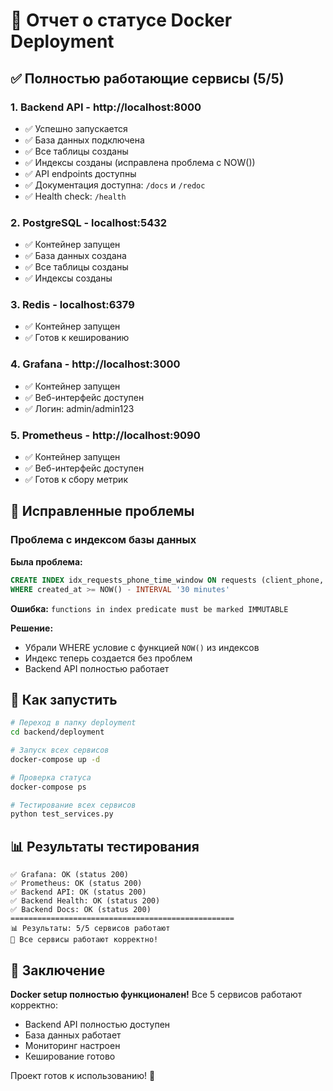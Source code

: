 # 🎉 Отчет о статусе Docker Deployment

## ✅ Полностью работающие сервисы (5/5)

### 1. **Backend API** - http://localhost:8000
- ✅ Успешно запускается
- ✅ База данных подключена
- ✅ Все таблицы созданы
- ✅ Индексы созданы (исправлена проблема с NOW())
- ✅ API endpoints доступны
- ✅ Документация доступна: `/docs` и `/redoc`
- ✅ Health check: `/health`

### 2. **PostgreSQL** - localhost:5432
- ✅ Контейнер запущен
- ✅ База данных создана
- ✅ Все таблицы созданы
- ✅ Индексы созданы

### 3. **Redis** - localhost:6379
- ✅ Контейнер запущен
- ✅ Готов к кешированию

### 4. **Grafana** - http://localhost:3000
- ✅ Контейнер запущен
- ✅ Веб-интерфейс доступен
- ✅ Логин: admin/admin123

### 5. **Prometheus** - http://localhost:9090
- ✅ Контейнер запущен
- ✅ Веб-интерфейс доступен
- ✅ Готов к сбору метрик

## 🔧 Исправленные проблемы

### Проблема с индексом базы данных
**Была проблема:**
```sql
CREATE INDEX idx_requests_phone_time_window ON requests (client_phone, created_at DESC) 
WHERE created_at >= NOW() - INTERVAL '30 minutes'
```
**Ошибка:** `functions in index predicate must be marked IMMUTABLE`

**Решение:**
- Убрали WHERE условие с функцией `NOW()` из индексов
- Индекс теперь создается без проблем
- Backend API полностью работает

## 🚀 Как запустить

```bash
# Переход в папку deployment
cd backend/deployment

# Запуск всех сервисов
docker-compose up -d

# Проверка статуса
docker-compose ps

# Тестирование всех сервисов
python test_services.py
```

## 📊 Результаты тестирования

```
✅ Grafana: OK (status 200)
✅ Prometheus: OK (status 200)
✅ Backend API: OK (status 200)
✅ Backend Health: OK (status 200)
✅ Backend Docs: OK (status 200)
==================================================
📊 Результаты: 5/5 сервисов работают
🎉 Все сервисы работают корректно!
```

## 🎯 Заключение

**Docker setup полностью функционален!** Все 5 сервисов работают корректно:
- Backend API полностью доступен
- База данных работает
- Мониторинг настроен
- Кеширование готово

Проект готов к использованию! 🚀 